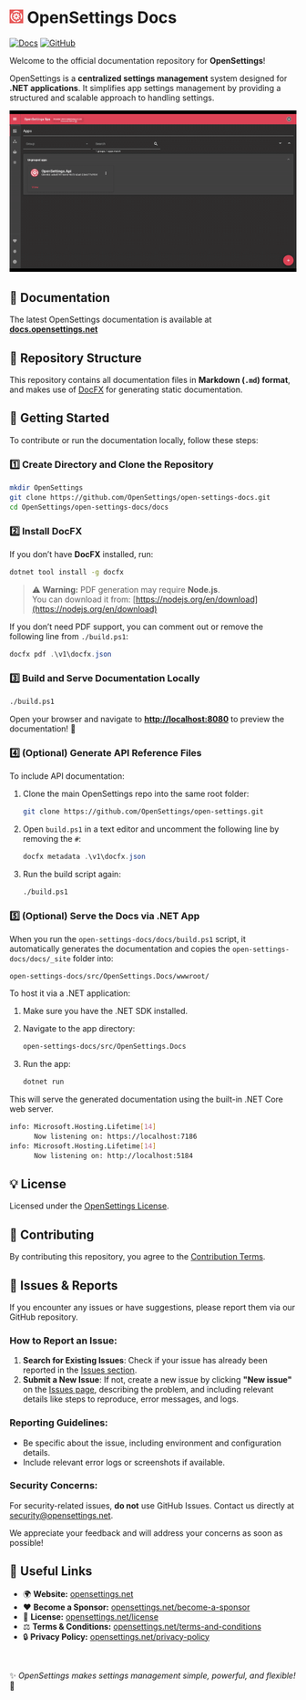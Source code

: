 # <img src="logo/open-settings-logo.png" alt="Header" width="24"/> OpenSettings Docs

[![Docs](https://img.shields.io/badge/docs-online-blue)](https://docs.opensettings.net)
[![GitHub](https://img.shields.io/badge/•-open--settings-blue?logo=github)](https://github.com/OpenSettings/open-settings)

Welcome to the official documentation repository for **OpenSettings**!

OpenSettings is a **centralized settings management** system designed for **.NET applications**. It simplifies app settings management by providing a structured and scalable approach to handling settings.

![Demo](https://github.com/OpenSettings/open-settings-docs/blob/master/docs/v1/assets/gifs/demo.gif)

## 📖 Documentation

The latest OpenSettings documentation is available at [**docs.opensettings.net**](https://docs.opensettings.net)

## 📂 Repository Structure

This repository contains all documentation files in **Markdown (`.md`) format**, and makes use of [DocFX](https://dotnet.github.io/docfx/) for generating static documentation.

## 🚀 Getting Started

To contribute or run the documentation locally, follow these steps:

### 1️⃣ Create Directory and Clone the Repository
```sh
mkdir OpenSettings
git clone https://github.com/OpenSettings/open-settings-docs.git
cd OpenSettings/open-settings-docs/docs
```

### 2️⃣ Install DocFX  
If you don’t have **DocFX** installed, run:
```sh
dotnet tool install -g docfx
```

> ⚠️ **Warning:** PDF generation may require **Node.js**.  
You can download it from: [https://nodejs.org/en/download](https://nodejs.org/en/download)

If you don’t need PDF support, you can comment out or remove the following line from `./build.ps1`:

```ps1
docfx pdf .\v1\docfx.json
```

### 3️⃣ Build and Serve Documentation Locally
```sh
./build.ps1
```

Open your browser and navigate to **[http://localhost:8080](http://localhost:8080)** to preview the documentation! 🚀

### 4️⃣ (Optional) Generate API Reference Files

To include API documentation:

1. Clone the main OpenSettings repo into the same root folder:

   ```sh
   git clone https://github.com/OpenSettings/open-settings.git
   ```

2. Open `build.ps1` in a text editor and uncomment the following line by removing the `#`:

   ```ps1
   docfx metadata .\v1\docfx.json
   ```

3. Run the build script again:

   ```sh
   ./build.ps1
   ```

### 5️⃣ (Optional) Serve the Docs via .NET App

When you run the `open-settings-docs/docs/build.ps1` script, it automatically generates the documentation and copies the `open-settings-docs/docs/_site` folder into:

```
open-settings-docs/src/OpenSettings.Docs/wwwroot/
```

To host it via a .NET application:

1. Make sure you have the .NET SDK installed.
2. Navigate to the app directory:

   ```sh
   open-settings-docs/src/OpenSettings.Docs
   ```

3. Run the app:

   ```sh
   dotnet run
   ```

This will serve the generated documentation using the built-in .NET Core web server.

```bash
info: Microsoft.Hosting.Lifetime[14]
      Now listening on: https://localhost:7186
info: Microsoft.Hosting.Lifetime[14]
      Now listening on: http://localhost:5184
```

## 💡 License  

Licensed under the [OpenSettings License](https://opensettings.net/license).

## 🤝 Contributing

By contributing this repository, you agree to the [Contribution Terms](https://opensettings.net/contribution-terms).

## 🐞 Issues & Reports

If you encounter any issues or have suggestions, please report them via our GitHub repository.

### How to Report an Issue:
1. **Search for Existing Issues**: Check if your issue has already been reported in the [Issues section](https://github.com/OpenSettings/open-settings-docs/issues).
2. **Submit a New Issue**: If not, create a new issue by clicking **"New issue"** on the [Issues page](https://github.com/OpenSettings/open-settings-docs/issues), describing the problem, and including relevant details like steps to reproduce, error messages, and logs.

### Reporting Guidelines:
- Be specific about the issue, including environment and configuration details.
- Include relevant error logs or screenshots if available.

### Security Concerns:
For security-related issues, **do not** use GitHub Issues. Contact us directly at [security@opensettings.net](mailto:security@opensettings.net).

We appreciate your feedback and will address your concerns as soon as possible!

## 🔗 Useful Links

- 🌍 **Website:** [opensettings.net](https://opensettings.net)
- ❤️ **Become a Sponsor:** [opensettings.net/become-a-sponsor](https://opensettings.net/become-a-sponsor)
- 📜 **License:** [opensettings.net/license](https://opensettings.net/license)
- ⚖️ **Terms & Conditions:** [opensettings.net/terms-and-conditions](https://opensettings.net/terms-and-conditions)
- 🔒 **Privacy Policy:** [opensettings.net/privacy-policy](https://opensettings.net/privacy-policy)

<br>

✨ *OpenSettings makes settings management simple, powerful, and flexible!* 🚀
